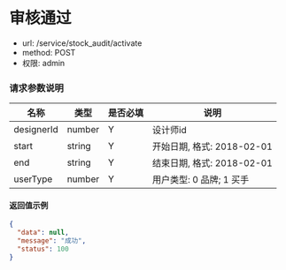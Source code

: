 # 审核通过

- url: /service/stock_audit/activate
- method: POST
- 权限: admin

### 请求参数说明

|    名称    |  类型  | 是否必填 |            说明            |
|------------|--------|----------|----------------------------|
| designerId | number | Y        | 设计师id                   |
| start      | string | Y        | 开始日期, 格式: 2018-02-01 |
| end        | string | Y        | 结束日期, 格式: 2018-02-01 |
| userType   | number | Y        | 用户类型: 0 品牌; 1 买手   |

#### 返回值示例

```json
{
  "data": null,
  "message": "成功",
  "status": 100
}
```
